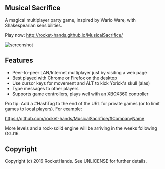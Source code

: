 Musical Sacrifice
-----------------

A magical multiplayer party game, inspired by Wario Ware, with Shakespearian sensibilities. 

Play now: http://rocket-hands.github.io/MusicalSacrifice/

![screenshot](https://www.dropbox.com/s/irx9mzcbadb44c5/MusicalSacrifice.png?raw=1)

Features
--------

* Peer-to-peer LAN/Internet multiplayer just by visiting a web page
* Best played with Chrome or Firefox on the desktop
* Use cursor keys for movement and ALT to kick Yorick's skull (alas)
* Type messages to other players
* Supports game controllers, plays well with an XBOX360 controller

Pro tip: Add a #HashTag to the end of the URL for private games (or to limit games to local players). For example:

https://github.com/rocket-hands/MusicalSacrifice/#CompanyName

More levels and a rock-solid engine will be arriving in the weeks following GGJ16.

Copyright
---------

Copyright (c) 2016 RocketHands. See UNLICENSE for further details.
